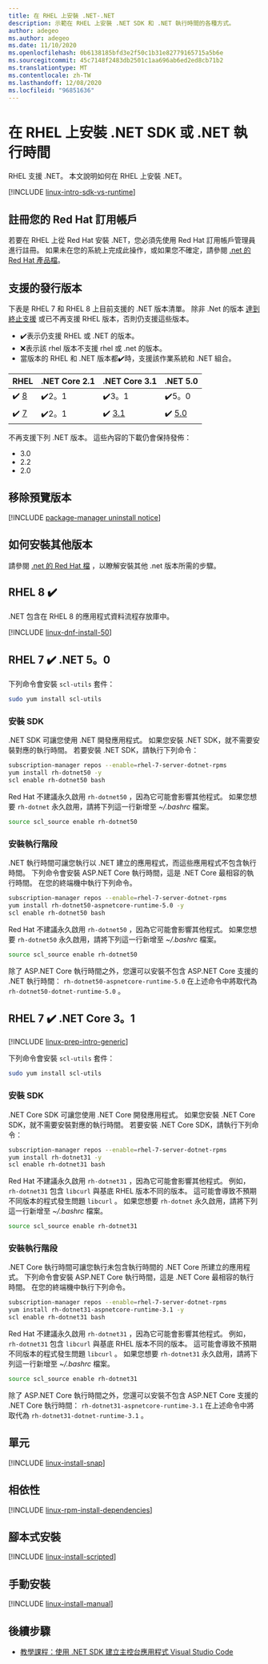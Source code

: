 ```yaml
---
title: 在 RHEL 上安裝 .NET-.NET
description: 示範在 RHEL 上安裝 .NET SDK 和 .NET 執行時間的各種方式。
author: adegeo
ms.author: adegeo
ms.date: 11/10/2020
ms.openlocfilehash: 0b6138185bfd3e2f50c1b31e82779165715a5b6e
ms.sourcegitcommit: 45c7148f2483db2501c1aa696ab6ed2ed8cb71b2
ms.translationtype: MT
ms.contentlocale: zh-TW
ms.lasthandoff: 12/08/2020
ms.locfileid: "96851636"
---
```

# <a name="install-the-net-sdk-or-the-net-runtime-on-rhel"></a>在 RHEL 上安裝 .NET SDK 或 .NET 執行時間

RHEL 支援 .NET。 本文說明如何在 RHEL 上安裝 .NET。

[!INCLUDE [linux-intro-sdk-vs-runtime](includes/linux-intro-sdk-vs-runtime.md)]

## <a name="register-your-red-hat-subscription"></a>註冊您的 Red Hat 訂用帳戶

若要在 RHEL 上從 Red Hat 安裝 .NET，您必須先使用 Red Hat 訂用帳戶管理員進行註冊。 如果未在您的系統上完成此操作，或如果您不確定，請參閱 [.net 的 Red Hat 產品檔](https://access.redhat.com/documentation/net/5.0/)。

## <a name="supported-distributions"></a>支援的發行版本

下表是 RHEL 7 和 RHEL 8 上目前支援的 .NET 版本清單。 除非 .Net 的版本 [達到終止支援](https://dotnet.microsoft.com/platform/support/policy/dotnet-core) 或已不再支援 RHEL 版本，否則仍支援這些版本。

- ✔️表示仍支援 RHEL 或 .NET 的版本。
- ❌表示該 rhel 版本不支援 rhel 或 .net 的版本。
- 當版本的 RHEL 和 .NET 版本都✔️時，支援該作業系統和 .NET 組合。

| RHEL                     | .NET Core 2.1 | .NET Core 3.1 | .NET 5.0 |
|--------------------------|---------------|---------------|----------------|
| ✔️ [8](#rhel-8-)        | ✔️2。1        | ✔️3。1        | ✔️5。0 |
| ✔️ [7](#rhel-7--net-50) | ✔️2。1        | ✔️ [3.1](#rhel-7--net-core-31)        | ✔️ [5.0](#rhel-7--net-50) |

不再支援下列 .NET 版本。 這些內容的下載仍會保持發佈：

- 3.0
- 2.2
- 2.0

## <a name="remove-preview-versions"></a>移除預覽版本

[!INCLUDE [package-manager uninstall notice](./includes/linux-uninstall-preview-info.md)]

## <a name="how-to-install-other-versions"></a>如何安裝其他版本

請參閱 [.net 的 Red Hat 檔](https://access.redhat.com/documentation/net/5.0/) ，以瞭解安裝其他 .net 版本所需的步驟。

## <a name="rhel-8-"></a>RHEL 8 ✔️

.NET 包含在 RHEL 8 的應用程式資料流程存放庫中。

[!INCLUDE [linux-dnf-install-50](includes/linux-install-50-dnf.md)]

## <a name="rhel-7--net-50"></a>RHEL 7 ✔️ .NET 5。0

下列命令會安裝 `scl-utils` 套件：

```bash
sudo yum install scl-utils
```

### <a name="install-the-sdk"></a>安裝 SDK

.NET SDK 可讓您使用 .NET 開發應用程式。 如果您安裝 .NET SDK，就不需要安裝對應的執行時間。 若要安裝 .NET SDK，請執行下列命令：

```bash
subscription-manager repos --enable=rhel-7-server-dotnet-rpms
yum install rh-dotnet50 -y
scl enable rh-dotnet50 bash
```

Red Hat 不建議永久啟用 `rh-dotnet50` ，因為它可能會影響其他程式。 如果您想要 `rh-dotnet` 永久啟用，請將下列這一行新增至 _~/.bashrc_ 檔案。

```bash
source scl_source enable rh-dotnet50
```

### <a name="install-the-runtime"></a>安裝執行階段

.NET 執行時間可讓您執行以 .NET 建立的應用程式，而這些應用程式不包含執行時間。 下列命令會安裝 ASP.NET Core 執行時間，這是 .NET Core 最相容的執行時間。 在您的終端機中執行下列命令。

```bash
subscription-manager repos --enable=rhel-7-server-dotnet-rpms
yum install rh-dotnet50-aspnetcore-runtime-5.0 -y
scl enable rh-dotnet50 bash
```

Red Hat 不建議永久啟用 `rh-dotnet50` ，因為它可能會影響其他程式。 如果您想要 `rh-dotnet50` 永久啟用，請將下列這一行新增至 _~/.bashrc_ 檔案。

```bash
source scl_source enable rh-dotnet50
```

除了 ASP.NET Core 執行時間之外，您還可以安裝不包含 ASP.NET Core 支援的 .NET 執行時間： `rh-dotnet50-aspnetcore-runtime-5.0` 在上述命令中將取代為 `rh-dotnet50-dotnet-runtime-5.0` 。

## <a name="rhel-7--net-core-31"></a>RHEL 7 ✔️ .NET Core 3。1

[!INCLUDE [linux-prep-intro-generic](includes/linux-prep-intro-generic.md)]

下列命令會安裝 `scl-utils` 套件：

```bash
sudo yum install scl-utils
```

### <a name="install-the-sdk"></a>安裝 SDK

.NET Core SDK 可讓您使用 .NET Core 開發應用程式。 如果您安裝 .NET Core SDK，就不需要安裝對應的執行時間。 若要安裝 .NET Core SDK，請執行下列命令：

```bash
subscription-manager repos --enable=rhel-7-server-dotnet-rpms
yum install rh-dotnet31 -y
scl enable rh-dotnet31 bash
```

Red Hat 不建議永久啟用 `rh-dotnet31` ，因為它可能會影響其他程式。 例如， `rh-dotnet31` 包含 `libcurl` 與基底 RHEL 版本不同的版本。 這可能會導致不預期不同版本的程式發生問題 `libcurl` 。 如果您想要 `rh-dotnet` 永久啟用，請將下列這一行新增至 _~/.bashrc_ 檔案。

```bash
source scl_source enable rh-dotnet31
```

### <a name="install-the-runtime"></a>安裝執行階段

.NET Core 執行時間可讓您執行未包含執行時間的 .NET Core 所建立的應用程式。 下列命令會安裝 ASP.NET Core 執行時間，這是 .NET Core 最相容的執行時間。 在您的終端機中執行下列命令。

```bash
subscription-manager repos --enable=rhel-7-server-dotnet-rpms
yum install rh-dotnet31-aspnetcore-runtime-3.1 -y
scl enable rh-dotnet31 bash
```

Red Hat 不建議永久啟用 `rh-dotnet31` ，因為它可能會影響其他程式。 例如， `rh-dotnet31` 包含 `libcurl` 與基底 RHEL 版本不同的版本。 這可能會導致不預期不同版本的程式發生問題 `libcurl` 。 如果您想要 `rh-dotnet31` 永久啟用，請將下列這一行新增至 _~/.bashrc_ 檔案。

```bash
source scl_source enable rh-dotnet31
```

除了 ASP.NET Core 執行時間之外，您還可以安裝不包含 ASP.NET Core 支援的 .NET Core 執行時間： `rh-dotnet31-aspnetcore-runtime-3.1` 在上述命令中將取代為 `rh-dotnet31-dotnet-runtime-3.1` 。

## <a name="snap"></a>單元

[!INCLUDE [linux-install-snap](includes/linux-install-snap.md)]

## <a name="dependencies"></a>相依性

[!INCLUDE [linux-rpm-install-dependencies](includes/linux-rpm-install-dependencies.md)]

## <a name="scripted-install"></a>腳本式安裝

[!INCLUDE [linux-install-scripted](includes/linux-install-scripted.md)]

## <a name="manual-install"></a>手動安裝

[!INCLUDE [linux-install-manual](includes/linux-install-manual.md)]

## <a name="next-steps"></a>後續步驟

- [教學課程：使用 .NET SDK 建立主控台應用程式 Visual Studio Code](../tutorials/with-visual-studio-code.md)
